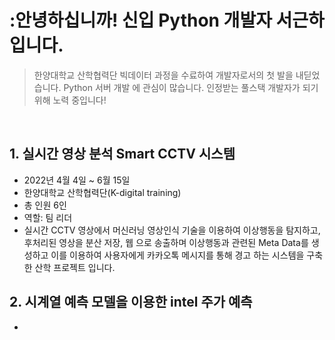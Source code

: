 # :안녕하십니까! 신입 Python 개발자 서근하 입니다.
>한양대학교 산학협력단 빅데이터 과정을 수료하여 개발자로서의 첫 발을 내딛었습니다. Python 서버 개발 에 관심이 많습니다. 인정받는 풀스택 개발자가 되기 위해 노력 중입니다!

</br>

## 1. 실시간 영상 분석 Smart CCTV 시스템
- 2022년 4월 4일 ~ 6월 15일
- 한양대학교 산학협력단(K-digital training)
- 총 인원 6인
- 역할: 팀 리더
- 실시간 CCTV 영상에서 머신러닝 영상인식 기술을 이용하여 이상행동을 탐지하고, 후처리된 영상을 분산 저장, 웹 으로 송출하며 이상행동과 관련된 Meta Data를 생성하고 이를 이용하여 사용자에게 카카오톡 메시지를 통해 경고 하는 시스템을 구축한 산학 프로젝트 입니다.

## 2. 시계열 예측 모델을 이용한 intel 주가 예측
- 

